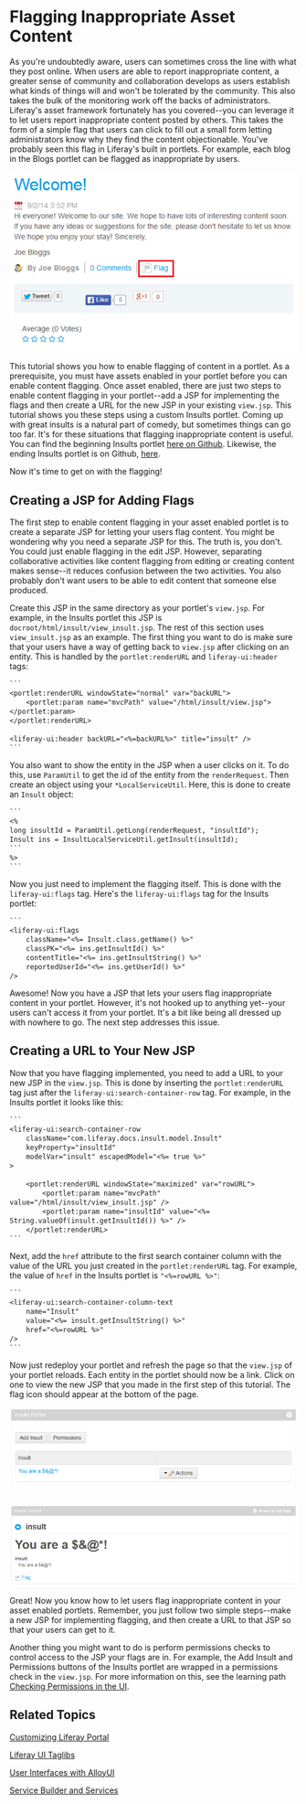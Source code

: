# Flagging Inappropriate Asset Content

As you're undoubtedly aware, users can sometimes cross the line with what they 
post online. When users are able to report inappropriate content, a greater 
sense of community and collaboration develops as users establish what kinds of 
things will and won't be tolerated by the community. This also takes the bulk of 
the monitoring work off the backs of administrators. Liferay's asset framework 
fortunately has you covered--you can leverage it to let users report 
inappropriate content posted by others. This takes the form of a simple flag 
that users can click to fill out a small form letting administrators know why 
they find the content objectionable. You've probably seen this flag in Liferay's 
built in portlets. For example, each blog in the Blogs portlet can be flagged as 
inappropriate by users.

![Figure 1: Flags for letting users mark objectionable content are enabled in the built in Blogs portlet](../../images/asset-fw-flags-blog.png)

This tutorial shows you how to enable flagging of content in a portlet. As a 
prerequisite, you must have assets enabled in your portlet before you can enable 
content flagging. Once asset enabled, there are just two steps to enable content 
flagging in your portlet--add a JSP for implementing the flags and then create a 
URL for the new JSP in your existing `view.jsp`. This tutorial shows you these 
steps using a custom Insults portlet. Coming up with great insults is a natural 
part of comedy, but sometimes things can go too far. It's for these situations 
that flagging inappropriate content is useful. You can find the beginning 
Insults portlet [here on Github](https://github.com/liferay/liferay-docs/tree/assetfw-tutorials/develop/tutorials/code/asset-framework/begin).
Likewise, the ending Insults portlet is on Github, [here](https://github.com/liferay/liferay-docs/tree/assetfw-tutorials/develop/tutorials/code/asset-framework/flags/end).

Now it's time to get on with the flagging!

## Creating a JSP for Adding Flags

The first step to enable content flagging in your asset enabled portlet is to 
create a separate JSP for letting your users flag content. You might be 
wondering why you need a separate JSP for this. The truth is, you don't. You 
could just enable flagging in the edit JSP. However, separating collaborative 
activities like content flagging from editing or creating content makes 
sense--it reduces confusion between the two activities. You also probably don't 
want users to be able to edit content that someone else produced.

Create this JSP in the same directory as your portlet's `view.jsp`. For example, 
in the Insults portlet this JSP is `docroot/html/insult/view_insult.jsp`. The 
rest of this section uses `view_insult.jsp` as an example. The first thing you 
want to do is make sure that your users have a way of getting back to `view.jsp` 
after clicking on an entity. This is handled by the `portlet:renderURL` and 
`liferay-ui:header` tags:

    ```
    <portlet:renderURL windowState="normal" var="backURL">
        <portlet:param name="mvcPath" value="/html/insult/view.jsp"></portlet:param>
    </portlet:renderURL>

    <liferay-ui:header backURL="<%=backURL%>" title="insult" />
    ```
    
You also want to show the entity in the JSP when a user clicks on it. To do 
this, use `ParamUtil` to get the id of the entity from the `renderRequest`. Then 
create an object using your `*LocalServiceUtil`. Here, this is done to create an 
`Insult` object:

    ```
    <%
    long insultId = ParamUtil.getLong(renderRequest, "insultId");
    Insult ins = InsultLocalServiceUtil.getInsult(insultId);
    ```
    %>
    ```
    
Now you just need to implement the flagging itself. This is done with the 
`liferay-ui:flags` tag. Here's the `liferay-ui:flags` tag for the Insults 
portlet:

    ```
    <liferay-ui:flags
        className="<%= Insult.class.getName() %>"
        classPK="<%= ins.getInsultId() %>"
        contentTitle="<%= ins.getInsultString() %>"
        reportedUserId="<%= ins.getUserId() %>"
    />

Awesome! Now you have a JSP that lets your users flag inappropriate content in 
your portlet. However, it's not hooked up to anything yet--your users can't 
access it from your portlet. It's a bit like being all dressed up with nowhere 
to go. The next step addresses this issue.

## Creating a URL to Your New JSP

Now that you have flagging implemented, you need to add a URL to your new JSP in 
the `view.jsp`. This is done by inserting the `portlet:renderURL` tag just after 
the `liferay-ui:search-container-row` tag. For example, in the Insults portlet 
it looks like this:

    ```
    <liferay-ui:search-container-row
        className="com.liferay.docs.insult.model.Insult"
        keyProperty="insultId"
        modelVar="insult" escapedModel="<%= true %>"
    >
    
        <portlet:renderURL windowState="maximized" var="rowURL">
            <portlet:param name="mvcPath" value="/html/insult/view_insult.jsp" />
            <portlet:param name="insultId" value="<%= String.valueOf(insult.getInsultId()) %>" />
        </portlet:renderURL>
    ```

Next, add the `href` attribute to the first search container column with the 
value of the URL you just created in the `portlet:renderURL` tag. For example, 
the value of `href` in the Insults portlet is `"<%=rowURL %>"`:

    ```
    <liferay-ui:search-container-column-text
        name="Insult"
        value="<%= insult.getInsultString() %>"
        href="<%=rowURL %>"
    />
    ```

Now just redeploy your portlet and refresh the page so that the `view.jsp` of 
your portlet reloads. Each entity in the portlet should now be a link. Click on 
one to view the new JSP that you made in the first step of this tutorial. The 
flag icon should appear at the bottom of the page.

![Figure 2: Entities in portlets appear as links after implementing content flagging.](../../images/asset-fw-flags-link.png)

![Figure 3: The new JSP lets users flag content in your portlet as inappropriate.](../../images/asset-fw-flags.png)

Great! Now you know how to let users flag inappropriate content in your asset 
enabled portlets. Remember, you just follow two simple steps--make a new JSP for 
implementing flagging, and then create a URL to that JSP so that your users can 
get to it.

Another thing you might want to do is perform permissions checks to control 
access to the JSP your flags are in. For example, the Add Insult and Permissions 
buttons of the Insults portlet are wrapped in a permissions check in the 
`view.jsp`. For more information on this, see the learning path 
[Checking Permissions in the UI](/learning-paths/-/knowledge_base/6-2/checking-for-permissions-in-the-ui).

## Related Topics

[Customizing Liferay Portal](/tutorials/-/knowledge_base/6-2/customizing-liferay-portal)

[Liferay UI Taglibs](/tutorials/-/knowledge_base/6-2/liferay-ui-taglibs)

[User Interfaces with AlloyUI](/tutorials/-/knowledge_base/6-2/alloyui)

[Service Builder and Services](/tutorials/-/knowledge_base/6-2/service-builder)
